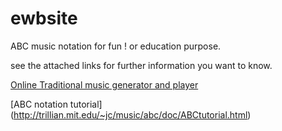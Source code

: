 # ewbsite
ABC music notation for fun ! or education purpose. 

see the attached links for further information you want to know.

[Online Traditional music generator and player](https://musescore.com/sheetmusic?sort=view_count&instruments=0)

[ABC notation tutorial] (http://trillian.mit.edu/~jc/music/abc/doc/ABCtutorial.html)


